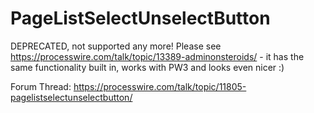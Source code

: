 # PageListSelectUnselectButton

DEPRECATED, not supported any more!
Please see https://processwire.com/talk/topic/13389-adminonsteroids/ - it has the same functionality built in, works with PW3 and looks even nicer :)

Forum Thread: https://processwire.com/talk/topic/11805-pagelistselectunselectbutton/
